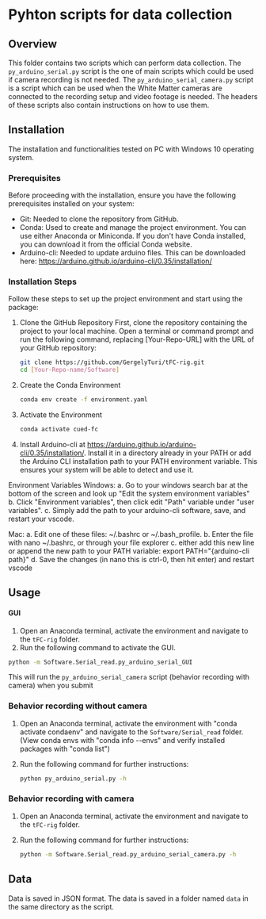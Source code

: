 # Pyhton scripts for data collection

## Overview

This folder contains two scripts which can perform data collection. The `py_arduino_serial.py` script is the one of main scripts which could be used if camera recording is not needed. The `py_arduino_serial_camera.py` script is a script which can be used when the White Matter cameras are connected to the recording setup and video footage is needed. The headers of these scripts also contain instructions on how to use them.

## Installation

The installation and functionalities tested on PC with Windows 10 operating system. 

### Prerequisites

Before proceeding with the installation, ensure you have the following prerequisites installed on your system:

* Git: Needed to clone the repository from GitHub.
* Conda: Used to create and manage the project environment. You can use either Anaconda or Miniconda. If you don't have Conda installed, you can download it from the official Conda website.
* Arduino-cli: Needed to update arduino files. This can be downloaded here: https://arduino.github.io/arduino-cli/0.35/installation/

### Installation Steps

Follow these steps to set up the project environment and start using the package:

1. Clone the GitHub Repository
First, clone the repository containing the project to your local machine. Open a terminal or command prompt and run the following command, replacing [Your-Repo-URL] with the URL of your GitHub repository:

    ``` bash
    git clone https://github.com/GergelyTuri/tFC-rig.git
    cd [Your-Repo-name/Software]
    ```

2. Create the Conda Environment

    ```bash
    conda env create -f environment.yaml
    ```

3. Activate the Environment

    ```bash
    conda activate cued-fc
    ```
    
4. Install Arduino-cli at https://arduino.github.io/arduino-cli/0.35/installation/. 
Install it in a directory already in your PATH or add the Arduino CLI installation path to your PATH environment variable. This ensures your system will be able to detect and use it.

Environment Variables
Windows:
a. Go to your  windows search bar at the bottom of the screen and look up "Edit the system environment variables"
b. Click "Environment variables", then click edit "Path" variable under "user variables". 
c. Simply add the path to your arduino-cli software, save, and restart your vscode.

Mac:
a. Edit one of these files: ~/.bashrc or ~/.bash_profile.
b. Enter the file with nano ~/.bashrc, or through your file explorer
c. either add this new line or append the new path to your PATH variable:
            export PATH="{arduino-cli path}"
d. Save the changes (in nano this is ctrl-0, then hit enter) and restart vscode

## Usage

#### GUI

1. Open an Anaconda terminal, activate the environment and navigate to the `tFC-rig` folder.
2. Run the following command to activate the GUI. 

```bash
python -m Software.Serial_read.py_arduino_serial_GUI
```
This will run the `py_arduino_serial_camera` script (behavior recording with camera) when you submit


### Behavior recording without camera

1. Open an Anaconda terminal, activate the environment with "conda activate condaenv" and navigate to the `Software/Serial_read` folder. (View conda envs with "conda info --envs" and verify installed packages with "conda list")
2. Run the following command for further instructions:

    ```bash
    python py_arduino_serial.py -h
    ```

### Behavior recording with camera

1. Open an Anaconda terminal, activate the environment and navigate to the `tFC-rig` folder.
2. Run the following command for further instructions:

    ```bash
    python -m Software.Serial_read.py_arduino_serial_camera.py -h
    ```


## Data

Data is saved in JSON format. The data is saved in a folder named `data` in the same directory as the script.
